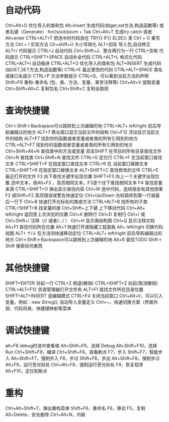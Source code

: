 
# 自动代码
Ctrl+Alt+O 优化导入的类和包 
Alt+Insert 生成代码(如get,set方法,构造函数等) 或者右键（Generate）
fori/sout/psvm + Tab 
Ctrl+Alt+T 生成try catch 或者 Alt+enter 
CTRL+ALT+T 把选中的代码放在 TRY{} IF{} ELSE{} 里 
Ctrl + O 重写方法 
Ctrl + I 实现方法 
Ctr+shift+U 大小写转化 
ALT+回车 导入包,自动修正 
ALT+/ 代码提示 
CTRL+J 自动代码 
Ctrl+Shift+J，整合两行为一行 
CTRL+空格 代码提示 
CTRL+SHIFT+SPACE 自动补全代码 
CTRL+ALT+L 格式化代码 
CTRL+ALT+I 自动缩进 
CTRL+ALT+O 优化导入的类和包 
ALT+INSERT 生成代码(如GET,SET方法,构造函数等) 
CTRL+E 最近更改的代码 
CTRL+ALT+SPACE 类名或接口名提示 
CTRL+P 方法参数提示 
CTRL+Q，可以看到当前方法的声明
Shift+F6 重构-重命名 (包、类、方法、变量、甚至注释等) 
Ctrl+Alt+V 提取变量
Ctrl+Shift+Alt+C 复制包名
Ctrl+Shift+C 复制全路径

# 查询快捷键
Ctrl＋Shift＋Backspace可以跳转到上次编辑的地 
CTRL+ALT+ left/right 前后导航编辑过的地方 
ALT+7 靠左窗口显示当前文件的结构 
Ctrl+F12 浮动显示当前文件的结构 
ALT+F7 找到你的函数或者变量或者类的所有引用到的地方 
CTRL+ALT+F7 找到你的函数或者变量或者类的所有引用到的地方
Ctrl+Shift+Alt+N 查找类中的方法或变量 
双击SHIFT 在项目的所有目录查找文件 
Ctrl+N 查找类 
Ctrl+Shift+N 查找文件 
CTRL+G 定位行 
CTRL+F 在当前窗口查找文本 
CTRL+SHIFT+F 在指定窗口查找文本 
CTRL+R 在 当前窗口替换文本 
CTRL+SHIFT+R 在指定窗口替换文本 
ALT+SHIFT+C 查找修改的文件 
CTRL+E 最近打开的文件 
F3 向下查找关键字出现位置 
SHIFT+F3 向上一个关键字出现位置 
选中文本，按Alt+F3 ，高亮相同文本，F3逐个往下查找相同文本 
F4 查找变量来源
CTRL+SHIFT+O 弹出显示查找内容
Ctrl+W 选中代码，连续按会有其他效果 
F2 或Shift+F2 高亮错误或警告快速定位 
Ctrl+Up/Down 光标跳转到第一行或最后一行下
Ctrl+B 快速打开光标处的类或方法 
CTRL+ALT+B 找所有的子类 
CTRL+SHIFT+B 找变量的类
Ctrl+Shift+上下键 上下移动代码 
Ctrl+Alt+ left/right 返回至上次浏览的位置 
Ctrl+X 删除行 
Ctrl+D 复制行 
Ctrl+/ 或 Ctrl+Shift+/ 注释（// 或者/…/ ）
Ctrl+H 显示类结构图 
Ctrl+Q 显示注释文档
Alt+F1 查找代码所在位置 
Alt+1 快速打开或隐藏工程面板
Alt+ left/right 切换代码视图 
ALT+ ↑/↓ 在方法间快速移动定位 
CTRL+ALT+ left/right 前后导航编辑过的地方 
Ctrl＋Shift＋Backspace可以跳转到上次编辑的地 
Alt+6 查找TODO
Shift＋Shift 搜索任何東西

# 其他快捷键
SHIFT+ENTER 另起一行 
CTRL+Z 倒退(撤销) 
CTRL+SHIFT+Z 向前(取消撤销) 
CTRL+ALT+F12 资源管理器打开文件夹 
ALT+F1 查找文件所在目录位置 
SHIFT+ALT+INSERT 竖编辑模式 
CTRL+F4 关闭当前窗口 
Ctrl+Alt+V，可以引入变量。例如：new String(); 自动导入变量定义 
Ctrl+~，快速切换方案（界面外观、代码风格、快捷键映射等菜单


# 调试快捷键
alt+F8 debug时选中查看值 
Alt+Shift+F9，选择 Debug 
Alt+Shift+F10，选择 Run 
Ctrl+Shift+F9，编译 
Ctrl+Shift+F8，查看断点
F7，步入 
Shift+F7，智能步入 
Alt+Shift+F7，强制步入 
F8，步过 
Shift+F8，步出 
Alt+Shift+F8，强制步过
Alt+F9，运行至光标处 
Ctrl+Alt+F9，强制运行至光标处 
F9，恢复程序 
Alt+F10，定位到断点

# 重构
Ctrl+Alt+Shift+T，弹出重构菜单 
Shift+F6，重命名 
F6，移动 
F5，复制 
Alt+Delete，安全删除 
Ctrl+Alt+N，内联